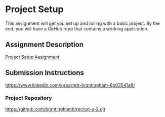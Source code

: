 # Project Setup
This assignment will get you set up and rolling with a basic project. By the end, you will have a GitHub repo that contains a working application.

## Assignment Description
[Project Setup Assignment](https://education.launchcode.org/liftoff/modules/assignments/project-setup)

## Submission Instructions
https://www.linkedin.com/in/barrett-brantingham-8b03541a8/


### Project Repository
https://github.com/brantinghamb/recruit-u-2.git